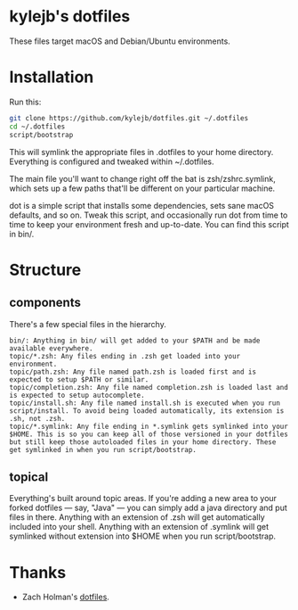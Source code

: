 # kylejb's dotfiles

These files target macOS and Debian/Ubuntu environments.

# Installation

Run this:

```zsh
git clone https://github.com/kylejb/dotfiles.git ~/.dotfiles
cd ~/.dotfiles
script/bootstrap
```

This will symlink the appropriate files in .dotfiles to your home directory. Everything is configured and tweaked within ~/.dotfiles.

The main file you'll want to change right off the bat is zsh/zshrc.symlink, which sets up a few paths that'll be different on your particular machine.

dot is a simple script that installs some dependencies, sets sane macOS defaults, and so on. Tweak this script, and occasionally run dot from time to time to keep your environment fresh and up-to-date. You can find this script in bin/.

# Structure

## components
There's a few special files in the hierarchy.

    bin/: Anything in bin/ will get added to your $PATH and be made available everywhere.
    topic/*.zsh: Any files ending in .zsh get loaded into your environment.
    topic/path.zsh: Any file named path.zsh is loaded first and is expected to setup $PATH or similar.
    topic/completion.zsh: Any file named completion.zsh is loaded last and is expected to setup autocomplete.
    topic/install.sh: Any file named install.sh is executed when you run script/install. To avoid being loaded automatically, its extension is .sh, not .zsh.
    topic/*.symlink: Any file ending in *.symlink gets symlinked into your $HOME. This is so you can keep all of those versioned in your dotfiles but still keep those autoloaded files in your home directory. These get symlinked in when you run script/bootstrap.

## topical

Everything's built around topic areas. If you're adding a new area to your forked dotfiles — say, "Java" — you can simply add a java directory and put files in there. Anything with an extension of .zsh will get automatically included into your shell. Anything with an extension of .symlink will get symlinked without extension into $HOME when you run script/bootstrap.

# Thanks

- Zach Holman's [dotfiles](https://github.com/holman/dotfiles).
